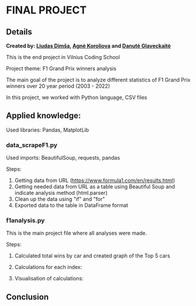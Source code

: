# FINAL PROJECT
## Details
**Created by: [Liudas Dimša](https://github.com/Liudas97), [Agnė Koroliova](https://github.com/AgneKor) and [Danutė Glaveckaitė](https://github.com/NU-dot)**

This is the end project in Vilnius Coding School

Project theme: F1 Grand Prix winners analysis

The main goal of the project is to analyze different statistics of F1 Grand Prix winners over 20 year period (2003 - 2022)

In this project, we worked with Python language, CSV files

## Applied knowledge:

Used libraries: Pandas, MatplotLib

### data_scrapeF1.py

Used imports: BeautifulSoup, requests, pandas

Steps:

1. Getting data from URL (https://www.formula1.com/en/results.html) 
2. Getting needed data from URL as a table using Beautiful Soup and indicate analysis method (html.parser)
3. Clean up the data using "if" and "for" 
4. Exported data to the table in DataFrame format


### f1analysis.py

This is the main project file where all analyses were made. 

Steps:

1. Calculated total wins by car and created graph of the Top 5 cars

3. Calculations for each index:

4. Visualisation of calculations:

## Conclusion
